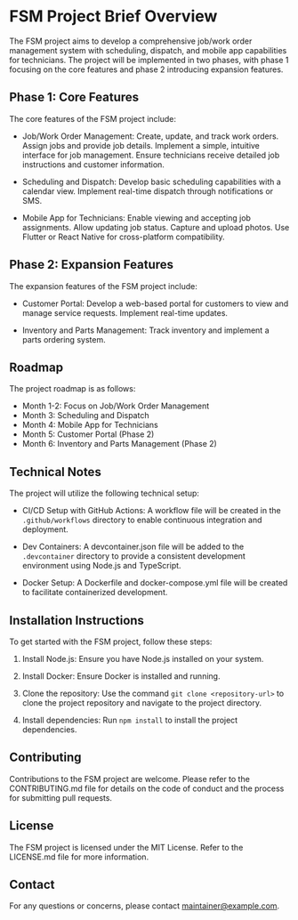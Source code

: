 # FSM Project Brief Overview

The FSM project aims to develop a comprehensive job/work order management system with scheduling, dispatch, and mobile app capabilities for technicians. The project will be implemented in two phases, with phase 1 focusing on the core features and phase 2 introducing expansion features.

## Phase 1: Core Features

The core features of the FSM project include:

- Job/Work Order Management: Create, update, and track work orders. Assign jobs and provide job details. Implement a simple, intuitive interface for job management. Ensure technicians receive detailed job instructions and customer information.

- Scheduling and Dispatch: Develop basic scheduling capabilities with a calendar view. Implement real-time dispatch through notifications or SMS.

- Mobile App for Technicians: Enable viewing and accepting job assignments. Allow updating job status. Capture and upload photos. Use Flutter or React Native for cross-platform compatibility.

## Phase 2: Expansion Features

The expansion features of the FSM project include:

- Customer Portal: Develop a web-based portal for customers to view and manage service requests. Implement real-time updates.

- Inventory and Parts Management: Track inventory and implement a parts ordering system.

## Roadmap

The project roadmap is as follows:

- Month 1-2: Focus on Job/Work Order Management
- Month 3: Scheduling and Dispatch
- Month 4: Mobile App for Technicians
- Month 5: Customer Portal (Phase 2)
- Month 6: Inventory and Parts Management (Phase 2)

## Technical Notes

The project will utilize the following technical setup:

- CI/CD Setup with GitHub Actions: A workflow file will be created in the `.github/workflows` directory to enable continuous integration and deployment.

- Dev Containers: A devcontainer.json file will be added to the `.devcontainer` directory to provide a consistent development environment using Node.js and TypeScript.

- Docker Setup: A Dockerfile and docker-compose.yml file will be created to facilitate containerized development.

## Installation Instructions

To get started with the FSM project, follow these steps:

1. Install Node.js: Ensure you have Node.js installed on your system.

2. Install Docker: Ensure Docker is installed and running.

3. Clone the repository: Use the command `git clone <repository-url>` to clone the project repository and navigate to the project directory.

4. Install dependencies: Run `npm install` to install the project dependencies.

## Contributing

Contributions to the FSM project are welcome. Please refer to the CONTRIBUTING.md file for details on the code of conduct and the process for submitting pull requests.

## License

The FSM project is licensed under the MIT License. Refer to the LICENSE.md file for more information.

## Contact

For any questions or concerns, please contact maintainer@example.com.